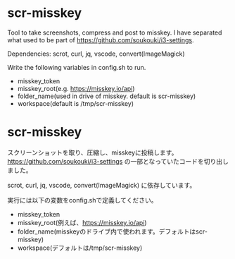 # scr-misskey
Tool to take screenshots, compress and post to misskey. I have separated what used to be part of https://github.com/soukouki/i3-settings. 

Dependencies: scrot, curl, jq, vscode, convert(ImageMagick)

Write the following variables in config.sh to run.

- misskey_token
- misskey_root(e.g. https://misskey.io/api)
- folder_name(used in drive of misskey. default is scr-misskey)
- workspace(default is /tmp/scr-misskey)

# scr-misskey
スクリーンショットを取り、圧縮し、misskeyに投稿します。 https://github.com/soukouki/i3-settings の一部となっていたコードを切り出しました。

scrot, curl, jq, vscode, convert(ImageMagick) に依存しています。

実行には以下の変数をconfig.shで定義してください。

- misskey_token
- misskey_root(例えば、https://misskey.io/api)
- folder_name(misskeyのドライブ内で使われます。デフォルトはscr-misskey)
- workspace(デフォルトは/tmp/scr-misskey)
